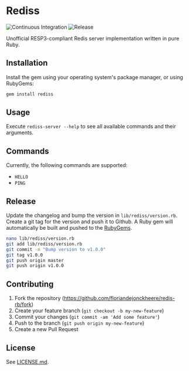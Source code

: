 # Rediss

![Continuous Integration](https://github.com/floriandejonckheere/redis-rb/workflows/Continuous%20Integration/badge.svg)
![Release](https://img.shields.io/github/v/release/floriandejonckheere/redis-rb?label=Latest%20release)

Unofficial RESP3-compliant Redis server implementation written in pure Ruby.

## Installation

Install the gem using your operating system's package manager, or using RubyGems:

```sh
gem install rediss
```

## Usage

Execute `rediss-server --help` to see all available commands and their arguments.

## Commands

Currently, the following commands are supported:

- `HELLO`
- `PING`

## Release

Update the changelog and bump the version in `lib/rediss/version.rb`.
Create a git tag for the version and push it to Github.
A Ruby gem will automatically be built and pushed to the [RubyGems](https://www.rubygems.org/).

```sh
nano lib/rediss/version.rb
git add lib/rediss/version.rb
git commit -m "Bump version to v1.0.0"
git tag v1.0.0
git push origin master
git push origin v1.0.0
```

## Contributing

1. Fork the repository (<https://github.com/floriandejonckheere/redis-rb/fork>)
2. Create your feature branch (`git checkout -b my-new-feature`)
3. Commit your changes (`git commit -am 'Add some feature'`)
4. Push to the branch (`git push origin my-new-feature`)
5. Create a new Pull Request

## License

See [LICENSE.md](LICENSE.md).
